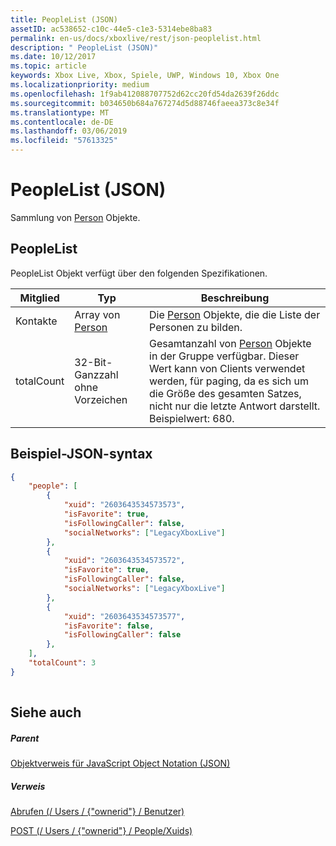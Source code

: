 ```yaml
---
title: PeopleList (JSON)
assetID: ac538652-c10c-44e5-c1e3-5314ebe8ba83
permalink: en-us/docs/xboxlive/rest/json-peoplelist.html
description: " PeopleList (JSON)"
ms.date: 10/12/2017
ms.topic: article
keywords: Xbox Live, Xbox, Spiele, UWP, Windows 10, Xbox One
ms.localizationpriority: medium
ms.openlocfilehash: 1f9ab412088707752d62cc20fd54da2639f26ddc
ms.sourcegitcommit: b034650b684a767274d5d88746faeea373c8e34f
ms.translationtype: MT
ms.contentlocale: de-DE
ms.lasthandoff: 03/06/2019
ms.locfileid: "57613325"
---
```

# <a name="peoplelist-json"></a>PeopleList (JSON)
Sammlung von [Person](json-person.md) Objekte. 
<a id="ID4ER"></a>

 
## <a name="peoplelist"></a>PeopleList
 
PeopleList Objekt verfügt über den folgenden Spezifikationen.
 
| Mitglied| Typ| Beschreibung| 
| --- | --- | --- | 
| Kontakte| Array von [Person](json-person.md)| Die [Person](json-person.md) Objekte, die die Liste der Personen zu bilden.| 
| totalCount| 32-Bit-Ganzzahl ohne Vorzeichen| Gesamtanzahl von [Person](json-person.md) Objekte in der Gruppe verfügbar. Dieser Wert kann von Clients verwendet werden, für paging, da es sich um die Größe des gesamten Satzes, nicht nur die letzte Antwort darstellt. Beispielwert: 680.| 
  
<a id="ID4EAC"></a>

 
## <a name="sample-json-syntax"></a>Beispiel-JSON-syntax
 

```json
{
    "people": [
        {
            "xuid": "2603643534573573",
            "isFavorite": true,
            "isFollowingCaller": false,
            "socialNetworks": ["LegacyXboxLive"]
        },
        {
            "xuid": "2603643534573572",
            "isFavorite": true,
            "isFollowingCaller": false,
            "socialNetworks": ["LegacyXboxLive"]
        },
        {
            "xuid": "2603643534573577",
            "isFavorite": false,
            "isFollowingCaller": false
        },
    ],
    "totalCount": 3
}
    
```

  
<a id="ID4EJC"></a>

 
## <a name="see-also"></a>Siehe auch
 
<a id="ID4ELC"></a>

 
##### <a name="parent"></a>Parent 

[Objektverweis für JavaScript Object Notation (JSON)](atoc-xboxlivews-reference-json.md)

  
<a id="ID4EVC"></a>

 
##### <a name="reference"></a>Verweis 

[Abrufen (/ Users / {"ownerid"} / Benutzer)](../uri/people/uri-usersowneridpeopleget.md)

 [POST (/ Users / {"ownerid"} / People/Xuids)](../uri/people/uri-usersowneridpeoplexuidspost.md)

   